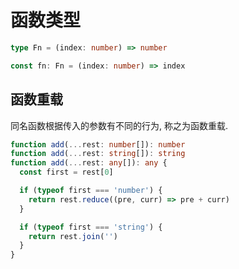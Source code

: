 # 函数类型

```ts
type Fn = (index: number) => number

const fn: Fn = (index: number) => index
```

## 函数重载

同名函数根据传入的参数有不同的行为, 称之为函数重载.

```ts
function add(...rest: number[]): number
function add(...rest: string[]): string
function add(...rest: any[]): any {
  const first = rest[0]

  if (typeof first === 'number') {
    return rest.reduce((pre, curr) => pre + curr)
  }

  if (typeof first === 'string') {
    return rest.join('')
  }
}
```
